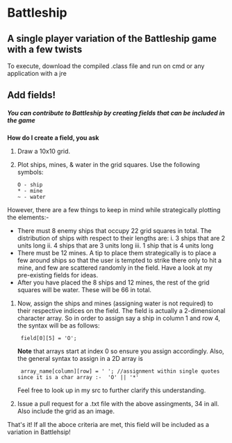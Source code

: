 # Battleship
## A single player variation of the Battleship game with a few twists

To execute, download the compiled .class file and run on cmd or any application with a jre

## Add fields!

##### You can contribute to Battleship by creating fields that can be included in the game

**How do I create a field, you ask**

1. Draw a 10x10 grid.

1. Plot ships, mines, & water in the grid squares. 
    Use the following symbols:
    ```
    O - ship
    * - mine
    ~ - water
    ```
  However, there are a few things to keep in mind while strategically plotting the elements:-
  - There must 8 enemy ships that occupy 22 grid squares in total. The distribution of ships with respect to their lengths are:
      i. 3 ships that are 2 units long
      ii. 4 ships that are 3 units long
      iii. 1 ship that is 4 units long
  - There must be 12 mines. A tip to place them strategically is to place a few around ships so that the user is tempted to strike there only to hit a mine, and few are             scattered randomly in the field. Have a look at my pre-existing fields for ideas.
  - After you have placed the 8 ships and 12 mines, the rest of the grid squares will be water. These will be 66 in total.
 
1. Now, assign the ships and mines (assigning water is not required) to their respective indices on the field. The field is actually a 2-dimensional character array. 
   So in order to assign say a ship in column 1 and row 4, the syntax will be as follows:
   ```
    field[0][5] = 'O';
   ```
    **Note** that arrays start at index 0 so ensure you assign accordingly. Also, the general syntax to assign in a 2D array is 
   ```
    array_name[column][row] = ' '; //assignment within single quotes since it is a char array :-  'O' || '*'
   ```
   Feel free to look up in my src to further clarify this understanding.
   
1. Issue a pull request for a .txt file with the above assingments, 34 in all. Also include the grid as an image.

That's it! If all the aboce criteria are met, this field will be included as a variation in Battlehsip!
